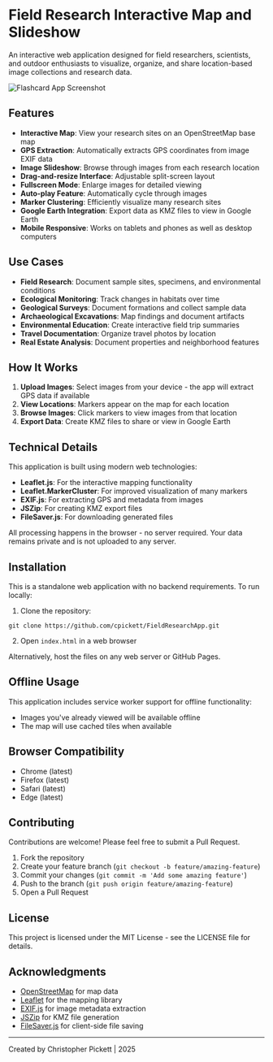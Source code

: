 # Field Research Interactive Map and Slideshow

An interactive web application designed for field researchers, scientists, and outdoor enthusiasts to visualize, organize, and share location-based image collections and research data.

![Flashcard App Screenshot](https://raw.githubusercontent.com/cpickett101/FieldResearchApp/main/FieldResarchApp.png)

## Features

- **Interactive Map**: View your research sites on an OpenStreetMap base map
- **GPS Extraction**: Automatically extracts GPS coordinates from image EXIF data
- **Image Slideshow**: Browse through images from each research location
- **Drag-and-resize Interface**: Adjustable split-screen layout
- **Fullscreen Mode**: Enlarge images for detailed viewing
- **Auto-play Feature**: Automatically cycle through images
- **Marker Clustering**: Efficiently visualize many research sites
- **Google Earth Integration**: Export data as KMZ files to view in Google Earth
- **Mobile Responsive**: Works on tablets and phones as well as desktop computers

## Use Cases

- **Field Research**: Document sample sites, specimens, and environmental conditions
- **Ecological Monitoring**: Track changes in habitats over time
- **Geological Surveys**: Document formations and collect sample data
- **Archaeological Excavations**: Map findings and document artifacts
- **Environmental Education**: Create interactive field trip summaries
- **Travel Documentation**: Organize travel photos by location
- **Real Estate Analysis**: Document properties and neighborhood features

## How It Works

1. **Upload Images**: Select images from your device - the app will extract GPS data if available
2. **View Locations**: Markers appear on the map for each location
3. **Browse Images**: Click markers to view images from that location
4. **Export Data**: Create KMZ files to share or view in Google Earth

## Technical Details

This application is built using modern web technologies:

- **Leaflet.js**: For the interactive mapping functionality
- **Leaflet.MarkerCluster**: For improved visualization of many markers
- **EXIF.js**: For extracting GPS and metadata from images
- **JSZip**: For creating KMZ export files
- **FileSaver.js**: For downloading generated files

All processing happens in the browser - no server required. Your data remains private and is not uploaded to any server.

## Installation

This is a standalone web application with no backend requirements. To run locally:

1. Clone the repository:
```
git clone https://github.com/cpickett/FieldResearchApp.git
```

2. Open `index.html` in a web browser

Alternatively, host the files on any web server or GitHub Pages.

## Offline Usage

This application includes service worker support for offline functionality:

- Images you've already viewed will be available offline
- The map will use cached tiles when available

## Browser Compatibility

- Chrome (latest)
- Firefox (latest)
- Safari (latest)
- Edge (latest)

## Contributing

Contributions are welcome! Please feel free to submit a Pull Request.

1. Fork the repository
2. Create your feature branch (`git checkout -b feature/amazing-feature`)
3. Commit your changes (`git commit -m 'Add some amazing feature'`)
4. Push to the branch (`git push origin feature/amazing-feature`)
5. Open a Pull Request

## License

This project is licensed under the MIT License - see the LICENSE file for details.

## Acknowledgments

- [OpenStreetMap](https://www.openstreetmap.org/) for map data
- [Leaflet](https://leafletjs.com/) for the mapping library
- [EXIF.js](https://github.com/exif-js/exif-js) for image metadata extraction
- [JSZip](https://stuk.github.io/jszip/) for KMZ file generation
- [FileSaver.js](https://github.com/eligrey/FileSaver.js/) for client-side file saving

---

Created by Christopher Pickett | 2025
